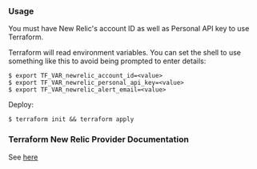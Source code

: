 ### Usage

You must have New Relic's account ID as well as Personal API key to use Terraform.

Terraform will read environment variables. You can set the shell to use something like this to avoid being prompted to enter details:
```
$ export TF_VAR_newrelic_account_id=<value>
$ export TF_VAR_newrelic_personal_api_key=<value>
$ export TF_VAR_newrelic_alert_email=<value>
```

Deploy:
```
$ terraform init && terraform apply
```

### Terraform New Relic Provider Documentation

See [here](https://registry.terraform.io/providers/newrelic/newrelic/latest/docs)
